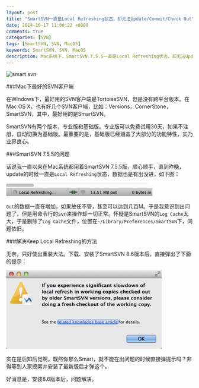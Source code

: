```yaml
---
layout: post
title: "SmartSVN一直是Local Refreshing状态，却无法Update/Commit/Check Out"
date: 2014-10-17 11:00:22 +0800
comments: true
categories: [SVN]
tags: [SmartSVN, SVN, MacOS]
keywords: SmartSVN, SVN, MacOS
description: Mac系统下，SmartSVN 7.5.5一直是Local Refreshing状态，却无法Update/Commit/Check Out的解决方法
---
```


![smart svn](http://www.wandisco.com/sites/all/themes/wandisco/assets/i/prod-detail/screens/smartsvn.png)

<!--more-->

###Mac下最好的SVN客户端

在Windows下，最好用的SVN客户端是TortoiseSVN，但是没有跨平台版本。在Mac OS X，也有好几个SVN客户端，比如：Versions，CornerStone，SmartSVN，其中，最好用的是SmartSVN。

SmartSVN有两个版本，专业版和基础版。专业版可以免费试用30天，如果不注册，自动切换为基础版。最重要的是，基础版已经涵盖了大部分的功能特性，实乃业界良心。


###SmartSVN 7.5.5的问题

话说我一直以来在Mac系统都用着SmartSVN 7.5.5版，顺心顺手，直到昨晚，update的时候一直是`Local Refreshing`状态，数据也是有出没进，如下图：

![smart svn slow local refresh](/images/2014/10/lessfun_smart_svn_keep_local_refreshing.jpg)

`Out`的数据一直在增加，如果放任不管，甚至可以达到几百M。于是我意识到出问题了，但是用命令行的svn来操作却一切正常。怀疑是SmartSVN的`Log Cache`太大，于是删除了`Log Cache`文件，位置在`~/Library/Preferences/SmartSVN`下，问题依旧。


###解决Keep Local Refreshing的方法

无奈，只好使出重装大法。下载、安装了SmartSVN 8.6版本后，直接弹出了下面的提示：

![smart svn slow local refresh](/images/2014/10/lessfun_smart_svn_update_tips.jpg)

实在是后知后觉啊，既然你那么Smart，就不能在出问题的时候直接弹提示吗？非得等到人家摸索并安装了最新版后才弹这个。

好消息是，安装8.6版本后，问题解决。

